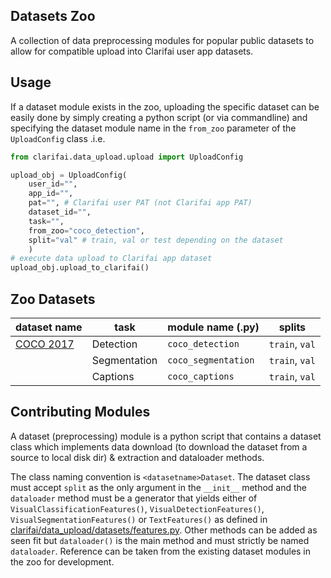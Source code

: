 ## Datasets Zoo

A collection of data preprocessing modules for popular public datasets to allow for compatible upload into Clarifai user app datasets.

## Usage

If a dataset module exists in the zoo, uploading the specific dataset can be easily done by simply creating a python script (or via commandline) and specifying the dataset module name in the `from_zoo` parameter of the  `UploadConfig` class .i.e.

```python
from clarifai.data_upload.upload import UploadConfig

upload_obj = UploadConfig(
	user_id="",
	app_id="",
	pat="", # Clarifai user PAT (not Clarifai app PAT)
	dataset_id="",
	task="",
	from_zoo="coco_detection",
	split="val" # train, val or test depending on the dataset
	)
# execute data upload to Clarifai app dataset
upload_obj.upload_to_clarifai()
```

## Zoo Datasets

 | dataset name | task | module name (.py) | splits |
 | --- | --- | --- | --- |
 | [COCO 2017](https://cocodataset.org/#download) | Detection | `coco_detection` | `train`, `val` |
 |        | Segmentation | `coco_segmentation` | `train`, `val` |
 |       | Captions | `coco_captions` | `train`, `val` |

## Contributing Modules

A dataset (preprocessing) module is a python script that contains a dataset class which implements data download (to download the dataset from a source to local disk dir) & extraction and dataloader methods.

The class naming convention is `<datasetname>Dataset`. The dataset class must accept `split` as the only argument in the `__init__` method and the `dataloader` method must be a generator that yields either of `VisualClassificationFeatures()`, `VisualDetectionFeatures()`, `VisualSegmentationFeatures()` or `TextFeatures()` as defined in [clarifai/data_upload/datasets/features.py](datasets/features.py). Other methods can be added as seen fit but `dataloader()` is the main method and must strictly be named `dataloader`.
Reference can be taken from the existing dataset modules in the zoo for development.

